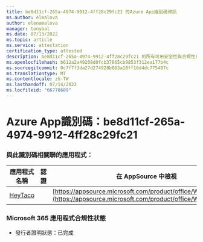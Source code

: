 ```yaml
---
title: be8d11cf-265a-4974-9912-4ff28c29fc21 的Azure App識別碼資訊
ms.author: elmalova
author: elenamalova
manager: tonybal
ms.date: 07/13/2022
ms.topic: article
ms.service: attestation
certification_type: attested
description: be8d11cf-265a-4974-9912-4ff28c29fc21 的所有可用安全性與合規性資訊。
ms.openlocfilehash: b612a2a49208d0fcb37865cb9853f312ea177b4c
ms.sourcegitcommit: 0c7f7f3da27d274928b863a18ff16d4dc775487c
ms.translationtype: MT
ms.contentlocale: zh-TW
ms.lasthandoff: 07/14/2022
ms.locfileid: "66778689"
---
```

# <a name="azure-app-id-be8d11cf-265a-4974-9912-4ff28c29fc21"></a>Azure App識別碼：be8d11cf-265a-4974-9912-4ff28c29fc21


### <a name="apps-associated-with-this-id"></a>與此識別碼相關聯的應用程式：
| **應用程式名稱** | **認證** | **在 AppSource 中檢視** |
|--------------|---------------|-----------------------|
| [HeyTaco](../forward/WA200001346.md) |  | [https://appsource.microsoft.com/product/office/WA200001346](https://appsource.microsoft.com/product/office/WA200001346) |

### <a name="microsoft-365-app-compliance-status"></a>Microsoft 365 應用程式合規性狀態
- 發行者證明狀態：已完成
